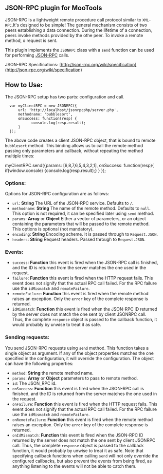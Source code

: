 JSON-RPC plugin for MooTools
-----------------------------

JSON-RPC is a lightweight remote procedure call protocol similar to ``XML-RPC``.It's designed to be simple!
The general mechanism consists of two peers establishing a data connection. During the lifetime of a connection, peers invoke methods provided by the othe peer. To invoke a remote method, o request is sent.

This plugin implements the ``JSONRPC`` class with a ``send`` function can be used for performing [JSON-RPC](http://json-rpc.org/) calls.

JSON-RPC Specifications: [http://json-rpc.org/wiki/specification](http://json-rpc.org/wiki/specification)


## How to Use:
 
The JSON-RPC setup has two parts: configuration and call.

      var myClientRPC = new JSONRPC({
          url: 'http://localhost/jsonrpcphp/server.php',
          methodname: 'bubblesort',
          onSuccess: function(resp) {
                console.log(resp.result);
          }   
      });

The above code creates a client JSON-RPC object, that is bound to remote ``bubblesort`` method. This binding allows us to call the remote method passing only parameters and callback, without repeating the method multiple times:

   myClientRPC.send({params: [9,8,7,6,5,4,3,2,1], 
                     onSuccess: function(resp){
                            if(window.console) {console.log(resp.result);}
                     }
   }); 

### Options:

Options for JSON-RPC configuration are as follows:

* ``url``: __String__ The URL of the JSON-RPC service. Defaults to ``/``.
* ``methodname``: __String__ The name of the remote method. Defaults to ``null``. This option is not required, it can be specified later using ``send`` method.
* ``params``: __Array__ or __Object__ Either a vector of parameters, or an object containing the parameters that will be passed to the remote method. This options is optional (not mandatory).
* ``encoding``: __String__ Encoding scheme. It is passed through to ``Request.JSON``. 
* ``headers``: __String__ Request headers. Passed through to ``Request.JSON``.

### Events:

* ``success``: __Function__ this event is fired when the JSON-RPC call is finished, and the ID is returned from the server matches the one used in the request.
* ``failure``: __Function__ this event is fired when the HTTP request fails. This event does not signify that the actual RPC call failed. For the RPC failure use the ``idMismatch`` and ``remoteFailure``.
* ``remoteFailure``: __Function__ this event is fired when the remote method raises an exception. Only the ``error`` key of the complete response  is returned.
* ``idMismatch``: __Function__ this event is fired when the JSON-RPC ID returned by the server does not match the one sent by client JSONRPC call. Thus, the complete ``response`` object is passed to the callback function, it would probably by unwise to treat it as safe.


### Sending requests:

You send JSON-RPC requests using ``send`` method. This function takes a single object as argument. If any of the object properties matches the one specified in the configuration, it will override the 
configuration. The object can have the following properties:

* ``method``: __String__ the remote method name.
* ``params``: __Array__ or __Object__ parameters to pass to remote method.
* ``id``: The JSON_RPC id.
* ``onSuccess``: __Function__ this event is fired when the JSON-RPC call is finished, and the ID is returned from the server matches the one used in the request.
* ``onFailure``: __Function__ this event is fired when the HTTP request fails. This event does not signify that the actual RPC call failed. For the RPC failure use the ``idMismatch`` and ``remoteFailure``.
* ``onRemoteFailure``: __Function__ this event is fired when the remote method raises an exception. Only the ``error`` key of the complete response  is returned.
* ``onIdMismatch``: __Function__ this event is fired when the JSON-RPC ID returned by the server does not match the one sent by client JSONRPC call. Thus, the complete ``response`` object is passed to the callback function, it would probably by unwise to treat it as safe.
Note that specifying callback functions when calling ``send`` will not only override the configured callbacks, but also prevent the events from being fired, as anything listening to the events will not be able to catch them.
